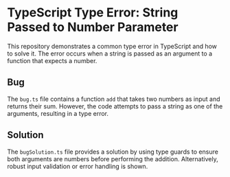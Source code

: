 # TypeScript Type Error: String Passed to Number Parameter

This repository demonstrates a common type error in TypeScript and how to solve it.  The error occurs when a string is passed as an argument to a function that expects a number.

## Bug

The `bug.ts` file contains a function `add` that takes two numbers as input and returns their sum.  However, the code attempts to pass a string as one of the arguments, resulting in a type error.

## Solution

The `bugSolution.ts` file provides a solution by using type guards to ensure both arguments are numbers before performing the addition. Alternatively, robust input validation or error handling is shown.